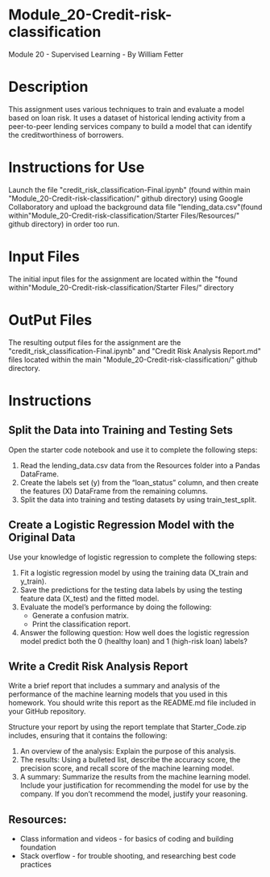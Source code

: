 # Module_20-Credit-risk-classification
 
Module 20 - Supervised Learning - By William Fetter

# Description
This assignment uses various techniques to train and evaluate a model based on loan risk. It uses a dataset of historical lending activity from a peer-to-peer lending services company to build a model that can identify the creditworthiness of borrowers.

# Instructions for Use
Launch the file "credit_risk_classification-Final.ipynb" (found within main "Module_20-Credit-risk-classification/" github directory) using Google Collaboratory and upload the background data file "lending_data.csv"(found within"Module_20-Credit-risk-classification/Starter Files/Resources/" github directory) in order too run.

# Input Files
The initial input files for the assignment are located within the "found within"Module_20-Credit-risk-classification/Starter Files/" directory

# OutPut Files
The resulting output files for the assignment are the "credit_risk_classification-Final.ipynb" and "Credit Risk Analysis Report.md" files located within the main "Module_20-Credit-risk-classification/" github directory.

# Instructions
## Split the Data into Training and Testing Sets
Open the starter code notebook and use it to complete the following steps:
1. Read the lending_data.csv data from the Resources folder into a Pandas DataFrame.
2. Create the labels set (y) from the “loan_status” column, and then create the features (X) DataFrame from the remaining columns.
3. Split the data into training and testing datasets by using train_test_split.

## Create a Logistic Regression Model with the Original Data
Use your knowledge of logistic regression to complete the following steps:
1. Fit a logistic regression model by using the training data (X_train and y_train).
2. Save the predictions for the testing data labels by using the testing feature data (X_test) and the fitted model.
3. Evaluate the model’s performance by doing the following:
   - Generate a confusion matrix.
   - Print the classification report. 
4. Answer the following question: How well does the logistic regression model predict both the 0 (healthy loan) and 1 (high-risk loan) labels?

## Write a Credit Risk Analysis Report
Write a brief report that includes a summary and analysis of the performance of the machine learning models that you used in this homework. You should write this report as the README.md file included in your GitHub repository. 

Structure your report by using the report template that Starter_Code.zip includes, ensuring that it contains the following:
1. An overview of the analysis: Explain the purpose of this analysis.
2. The results: Using a bulleted list, describe the accuracy score, the precision score, and recall score of the machine learning model.
3. A summary: Summarize the results from the machine learning model. Include your justification for recommending the model for use by the company. If you don’t recommend the model, justify your reasoning.

## Resources:
 * Class information and videos - for basics of coding and building foundation
 * Stack overflow - for trouble shooting, and researching best code practices
